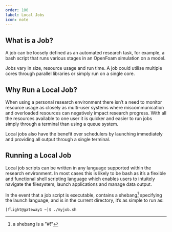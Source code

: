 ```yaml
---
order: 100
label: Local Jobs
icon: note
---
```



## What is a Job?

A job can be loosely defined as an automated research task, for example, a bash script that runs various stages in an OpenFoam simulation on a model.

Jobs vary in size, resource usage and run time. A job could utilise multiple cores through parallel libraries or simply run on a single core.

## Why Run a Local Job?

When using a personal research environment there isn’t a need to monitor resource usage as closely as multi-user systems where miscommunication and overloaded resources can negatively impact research progress. With all the resources available to one user it is quicker and easier to run jobs simply through a terminal than using a queue system.

Local jobs also have the benefit over schedulers by launching immediately and providing all output through a single terminal.

## Running a Local Job

Local job scripts can be written in any language supported within the research environment. In most cases this is likely to be bash as it’s a flexible and functional shell scripting language which enables users to intuitely navigate the filesystem, launch applications and manage data output.

In the event that a job script is executable, contains a shebang[^1] specifying the launch language, and is in the current directory, it’s as simple to run as:

`[flight@gateway1 ~]$ ./myjob.sh`

[^1]: a shebang is a "#!"     
